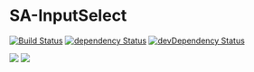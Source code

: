 # SA-InputSelect

[![Build Status](https://travis-ci.org/kelatev/sa-input-select.svg?branch=master)](https://travis-ci.org/kelatev/jquery-autosave)
[![dependency Status](https://img.shields.io/david/kelatev/sa-input-select.svg)](https://david-dm.org/kelatev/jquery-autosave)
[![devDependency Status](https://img.shields.io/david/dev/kelatev/sa-input-select.svg)](https://david-dm.org/kelatev/jquery-autosave?type=dev)

![](https://img.shields.io/github/languages/code-size/kelatev/sa-input-select.svg?style=flat)
![](https://img.shields.io/github/license/kelatev/sa-input-select.svg?style=flat)
